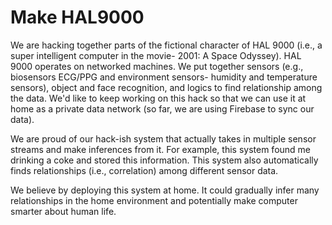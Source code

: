 Make HAL9000
======

We are hacking together parts of the fictional character of HAL 9000 (i.e., a super intelligent computer in the movie- 2001: A Space Odyssey). HAL 9000 operates on networked machines. We put together sensors (e.g., biosensors ECG/PPG and environment sensors- humidity and temperature sensors), object and face recognition, and logics to find relationship among the data. We'd like to keep working on this hack so that we can use it at home as a private data network (so far, we are using Firebase to sync our data). 

We are proud of our hack-ish system that actually takes in multiple sensor streams and make inferences from it. For example, this system found me drinking a coke and stored this information. This system also automatically finds relationships (i.e., correlation) among different sensor data.

We believe by deploying this system at home. It could gradually infer many relationships in the home environment and potentially make computer smarter about human life. 
